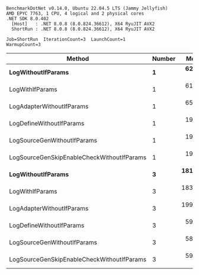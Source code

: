 ```

BenchmarkDotNet v0.14.0, Ubuntu 22.04.5 LTS (Jammy Jellyfish)
AMD EPYC 7763, 1 CPU, 4 logical and 2 physical cores
.NET SDK 8.0.402
  [Host]   : .NET 8.0.8 (8.0.824.36612), X64 RyuJIT AVX2
  ShortRun : .NET 8.0.8 (8.0.824.36612), X64 RyuJIT AVX2

Job=ShortRun  IterationCount=3  LaunchCount=1  
WarmupCount=3  

```
| Method                                     | Number | Mean      | Error     | StdDev   | Min       | Max       | Gen0   | Allocated |
|------------------------------------------- |------- |----------:|----------:|---------:|----------:|----------:|-------:|----------:|
| **LogWithoutIfParams**                         | **1**      |  **62.48 ns** | **15.508 ns** | **0.850 ns** |  **61.95 ns** |  **63.46 ns** | **0.0010** |      **88 B** |
| LogWithIfParams                            | 1      |  61.13 ns | 35.139 ns | 1.926 ns |  59.71 ns |  63.32 ns | 0.0010 |      88 B |
| LogAdapterWithoutIfParams                  | 1      |  65.57 ns |  2.710 ns | 0.149 ns |  65.40 ns |  65.68 ns | 0.0010 |      88 B |
| LogDefineWithoutIfParams                   | 1      |  19.97 ns |  2.052 ns | 0.112 ns |  19.87 ns |  20.09 ns |      - |         - |
| LogSourceGenWithoutIfParams                | 1      |  19.98 ns |  2.531 ns | 0.139 ns |  19.82 ns |  20.07 ns |      - |         - |
| LogSourceGenSkipEnableCheckWithoutIfParams | 1      |  19.23 ns |  0.472 ns | 0.026 ns |  19.20 ns |  19.26 ns |      - |         - |
| **LogWithoutIfParams**                         | **3**      | **181.72 ns** | **10.122 ns** | **0.555 ns** | **181.09 ns** | **182.13 ns** | **0.0031** |     **264 B** |
| LogWithIfParams                            | 3      | 183.12 ns | 20.057 ns | 1.099 ns | 181.97 ns | 184.16 ns | 0.0031 |     264 B |
| LogAdapterWithoutIfParams                  | 3      | 199.05 ns |  1.510 ns | 0.083 ns | 198.99 ns | 199.15 ns | 0.0031 |     264 B |
| LogDefineWithoutIfParams                   | 3      |  59.26 ns |  1.093 ns | 0.060 ns |  59.21 ns |  59.33 ns |      - |         - |
| LogSourceGenWithoutIfParams                | 3      |  58.61 ns |  0.525 ns | 0.029 ns |  58.60 ns |  58.65 ns |      - |         - |
| LogSourceGenSkipEnableCheckWithoutIfParams | 3      |  59.39 ns |  5.324 ns | 0.292 ns |  59.16 ns |  59.72 ns |      - |         - |
